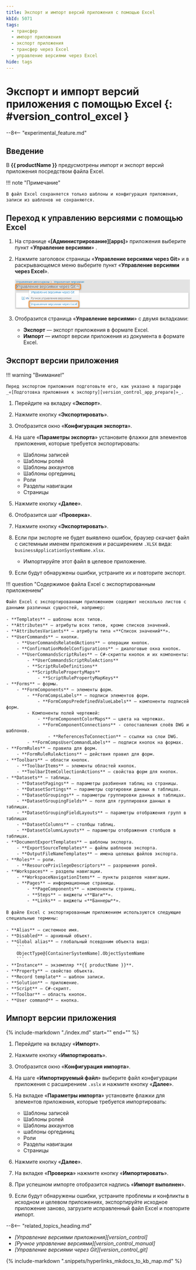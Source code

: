```yaml
---
title: Экспорт и импорт версий приложения с помощью Excel
kbId: 5071
tags:
  - трансфер
  - импорт приложения
  - экспорт приложения
  - трансфер через Excel
  - управление версиями через Excel
hide: tags
---
```


# Экспорт и импорт версий приложения с помощью Excel {: #version_control_excel }

--8<-- "experimental_feature.md"

## Введение

В **{{ productName }}** предусмотрены импорт и экспорт версий приложения посредством файла Excel.

!!! note "Примечание"

    В файл Excel сохраняется только шаблоны и конфигурация приложения, записи из шаблонов не сохраняются.

## Переход к управлению версиями с помощью Excel

1. На странице «**[Администрирование][apps]**» приложения выберите пункт «**Управление версиями**» <i class="fa-light fa-code-branch"></i>.
2. Нажмите заголовок страницы «**Управление версиями через Git**» и в раскрывающемся меню выберите пункт «**Управление версиями через Excel**».

    _![Переход к управлению версиями через Excel](img/excel_version_control_switch_to_excel.png)_

3. Отобразится страница «**Управление версиями**» с двумя вкладками:

    - **Экспорт** — экспорт приложения в формате Excel.
    - **Импорт** — импорт версии приложения из документа в формате Excel.

## Экспорт версии приложения

!!! warning "Внимание!"

    Перед экспортом приложения подготовьте его, как указано в параграфе _«[Подготовка приложения к экспорту][version_control_app_prepare]»_.

1. Перейдите на вкладку «**Экспорт**».
2. Нажмите кнопку «**Экспортировать**».
3. Отобразится окно «**Конфигурация экспорта**».
4. На шаге «**Параметры экспорта**» установите флажки для элементов приложения, которые требуется экспортировать:

    - Шаблоны записей
    - Шаблоны ролей
    - Шаблоны аккаунтов
    - Шаблоны оргединиц
    - Роли
    - Разделы навигации
    - Страницы

5. Нажмите кнопку «**Далее**».
6. Отобразится шаг «**Проверка**».
7. Нажмите кнопку «**Экспортировать**».
8. Если при экспорте не будет выявлено ошибок, браузер скачает файл с системным именем приложения и расширением `.XLSX` вида: `businessApplicationSystemName.xlsx`.

    - Импортируйте этот файл в целевое приложение.

9. Если будут обнаружены ошибки, устраните их и повторите экспорт.

!!! question "Содержимое файла Excel с экспортированным приложением"

    Файл Excel с экспортированным приложением содержит несколько листов с данными различных сущностей, например:
    
    - **Templates** — шаблоны всех типов.
    - **Attributes** — атрибуты всех типов, кроме списков значений.
    - **AttributesVariants** — атрибуты типа «**Список значений**».
    - **UserCommands** — кнопки.
        - **UserCommandsRelatedActions** — операции кнопок.
        - **ConfirmationModelConfigurations** — диалоговые окна кнопок.
        - **UserCommandsScriptRules** — C#-скрипты кнопок и их компоненты:
            - **UserCommandsScriptRuleActions**
            - **ScriptRuleDefinitions**
            - **ScriptRulePropertyMaps**
                - **ScriptRulePropertyMapKeys**
    - **Forms** — формы.
        - **FormComponents** — элементы форм.
            - **FormCompsLabels** — подписи элементов форм.
                - **FormCompsPredefinedValueLabels** — компоненты подписей форм.
            - Компоненты полей чертежей:
                - **FormComponentColorMaps** — цвета на чертежах.
                - **FormComponentConnections** - сопоставления слоёв DWG и шаблонов.
                    - **ReferencesToConnection** — ссылки на слои DWG.
            - **FormCompsUserCommandLabels** — подписи кнопок на формах.
    - **FormRules** — правила для форм.
        - **FormRuleRuleActions** — действия правил для форм.
    - **Toolbars** — области кнопок.
        - **ToolbarItems** — элементы областей кнопок.
        - **ToolbarItemCollectionActions** — свойства форм для кнопок.
    - **Datasets** — таблицы.
        - **DatasetPagings** — параметры разбиения таблиц на страницы.
        - **DatasetSortings** — параметры сортировки данных в таблицах.
        - **DatasetGroupings** — параметры группировки данных в таблицах.
        - **DatasetGroupingFields** — поля для группировки данных в таблицах.
        - **DatasetGroupingFieldLayouts** — параметры отображения групп в таблицах
        - **DatasetColumns** — столбцы таблиц.
        - **DatasetColumnLayouts** — параметры отображения столбцов в таблицах.
    - **DocumentExportTemplates** — шаблоны экспорта.
        - **ExportSourceTemplates** — файлы шаблонов экспорта.
        - **OutputFileNameTemplates** — имена целевых файлов экспорта.
    - **Roles** — роли.
        - **ResourcePrivilegeDescriptors** — разрешения ролей.
    - **Workspaces** — разделы навигации.
        - **WorkspaceNavigationItems** — пункты разделов навигации.
        - **Pages** — информационные страницы.
            - **PageComponents** — компоненты страниц.
            - **Steps** — виджеты «**Шаги**».
            - **Links** — виджеты «**Баннеры**».

    В файле Excel c экспортированным приложением используются следующие специальные термины:

    - **Alias** — системное имя.
    - **Disabled** — архивный объект.
    - **Global alias** — глобальный псевдоним объекта вида: 
        ```
        ObjectType@[ContainerSystemName].ObjectSystemName
        ```
    - **Instance** — экземпляр **{{ productName }}**.
    - **Property** — свойство объекта.
    - **Record template** — шаблон записи.
    - **Solution** — приложение.
    - **Script** — С#-скрипт.
    - **Toolbar** — область кнопок.
    - **User command** — кнопка.

## Импорт версии приложения

{%
include-markdown "./index.md"
start="<!--version-control-warning-start-->"
end="<!--version-control-warning-end-->"
%}

1. Перейдите на вкладку «**Импорт**».
2. Нажмите кнопку «**Импортировать**».
3. Отобразится окно «**Конфигурация импорта**».
4. На шаге «**Импортируемый файл**» выберите файл конфигурации приложения с расширением `.xslx` и нажмите кнопку «**Далее**».
5. На вкладке «**Параметры импорта**» установите флажки для элементов приложения, которые требуется импортировать:

    - Шаблоны записей
    - Шаблоны ролей
    - Шаблоны аккаунтов
    - шаблоны оргединиц
    - Роли
    - Разделы навигации
    - Страницы

6. Нажмите кнопку «**Далее**».

7. На вкладке «**Проверка**» нажмите кнопку «**Импортировать**».
8. При успешном импорте отобразится надпись «**Импорт выполнен**».
9. Если будут обнаружены ошибки, устраните проблемы и конфликты в исходном и целевом приложениях, экспортируйте исходное приложение заново, загрузите исправленный файл Excel и повторите импорт.

<div class="relatedTopics" markdown="block">

--8<-- "related_topics_heading.md"

- _[Управление версиями приложения][version_control]_
- _[Ручное управление версиями][version_control_manual]_
- _[Управление версиями через Git][version_control_git]_

</div>

{%
include-markdown ".snippets/hyperlinks_mkdocs_to_kb_map.md"
%}